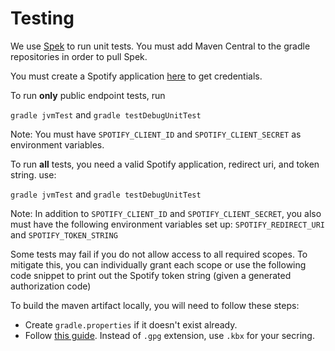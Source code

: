 # Testing

We use [Spek](https://github.com/spekframework/spek) to run unit tests. You must add Maven Central to the gradle repositories 
in order to pull Spek.

You must create a Spotify application [here](https://developer.spotify.com/dashboard/applications) to get credentials.

To run **only** public endpoint tests, run

`gradle jvmTest` and `gradle testDebugUnitTest`

Note: You must have `SPOTIFY_CLIENT_ID` and `SPOTIFY_CLIENT_SECRET` as environment variables.

To run **all** tests, you need a valid Spotify application, redirect uri, and token string. use:

`gradle jvmTest` and `gradle testDebugUnitTest`

Note: In addition to `SPOTIFY_CLIENT_ID` and `SPOTIFY_CLIENT_SECRET`, you also must have the following environment 
variables set up: `SPOTIFY_REDIRECT_URI` and `SPOTIFY_TOKEN_STRING`

Some tests may fail if you do not allow access to all required scopes. To mitigate this, you can individually grant 
each scope or use the following code snippet to print out the Spotify token string (given a generated authorization code)

To build the maven artifact locally, you will need to follow these steps:
- Create `gradle.properties` if it doesn't exist already.
- Follow [this guide](https://gist.github.com/phit/bd3c6d156a2fa5f3b1bc15fa94b3256c). Instead of `.gpg` extension, use `.kbx` for your secring.